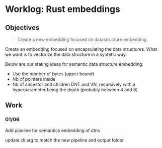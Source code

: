 # Worklog: Rust embeddings

## Objectives

> Create a new embedding focused on datastructure embedding.

Create an embedding focused on encapsulating the data structures. What we want is to vectorize the data structure in a syntetic way.

Below are our stating ideas for semantic data structure embedding:

* Use the number of bytes (upper bound)
* Nb of pointers inside
* Nb of ancestor and children DNT and VN, recursively with a hyperparameter being the depth (probably between 4 and 8)

## Work

### 01/06

Add pipeline for semantics embedding of dtns

update cli arg to match the new pipeline and output folder
